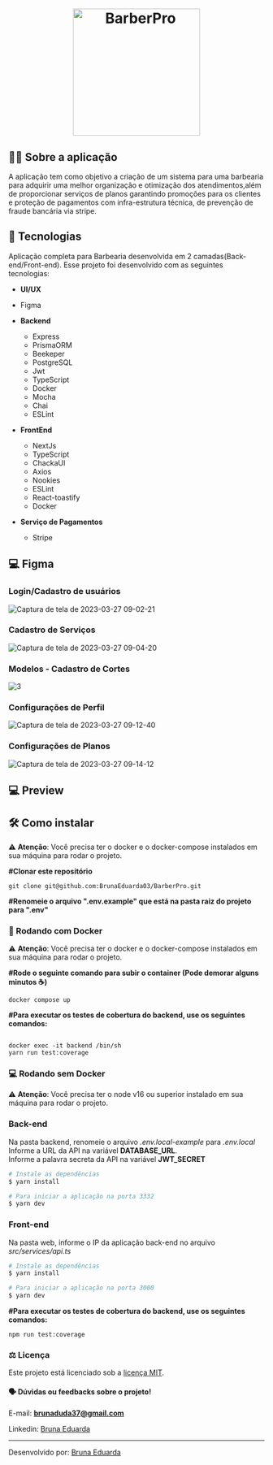<div  align="center" >

<h1>
<img alt="BarberPro" src="https://user-images.githubusercontent.com/73250271/223866986-c7bcb91b-1aa6-4a95-acfe-0c8ca6709d61.svg" width="250px" align="center" />
</h1> 

</div>

## :man_technologist: Sobre a aplicação

A aplicação tem como objetivo a criação de um sistema para uma barbearia para adquirir uma melhor organização e otimização dos atendimentos,além de proporcionar serviços de planos garantindo promoções para os clientes e proteção de pagamentos com infra-estrutura técnica, de prevenção de fraude bancária via stripe. 

## 🚀 Tecnologias 
Aplicação completa para Barbearia desenvolvida em 2 camadas(Back-end/Front-end).
Esse projeto foi desenvolvido com as seguintes tecnologias:

- **UI/UX**
- Figma

- **Backend**           
  - Express
  - PrismaORM
  - Beekeper
  - PostgreSQL
  - Jwt
  - TypeScript
  - Docker
  - Mocha
  - Chai
  - ESLint
  
- **FrontEnd**
  - NextJs
  - TypeScript
  - ChackaUI
  - Axios
  - Nookies
  - ESLint
  - React-toastify
  - Docker

- **Serviço de Pagamentos**
  - Stripe

   
## 💻 Figma

### Login/Cadastro de usuários
![Captura de tela de 2023-03-27 09-02-21](https://user-images.githubusercontent.com/73250271/227936321-11f57ece-7f20-449a-998a-c742078a08e5.png)

### Cadastro de Serviços
![Captura de tela de 2023-03-27 09-04-20](https://user-images.githubusercontent.com/73250271/227936765-cf092282-6b74-48a1-98c4-d9e3563bd8b5.png)

### Modelos - Cadastro de Cortes
![3](https://user-images.githubusercontent.com/73250271/227938092-5b622310-694c-4a7b-8c1b-79c3edaa3b23.png)

### Configurações de Perfil
![Captura de tela de 2023-03-27 09-12-40](https://user-images.githubusercontent.com/73250271/227938653-db8712e2-e403-47fd-9923-87fdaf140183.png)

### Configurações de Planos
![Captura de tela de 2023-03-27 09-14-12](https://user-images.githubusercontent.com/73250271/227940371-2d4262f6-6598-47d1-8b3d-7acc779791a0.png)
   
## 💻 Preview



## 🛠️ Como instalar

⚠️ **Atenção**: Você precisa ter o docker e o docker-compose instalados em sua máquina para rodar o projeto.

**#Clonar este repositório**

```
git clone git@github.com:BrunaEduarda03/BarberPro.git
```


**#Renomeie o arquivo ".env.example" que está na pasta raiz do projeto para ".env"**

### 🐋 Rodando com Docker

⚠️ **Atenção**: Você precisa ter o docker e o docker-compose instalados em sua máquina para rodar o projeto.

**#Rode o seguinte comando para subir o container (Pode demorar alguns minutos ☕)**[](https://emojipedia.org/pt/café/)

    docker compose up

**#Para executar os testes de cobertura do backend, use os seguintes comandos:**

```

docker exec -it backend /bin/sh
yarn run test:coverage

```

### ‍💻 Rodando sem Docker

⚠️ **Atenção**: Você precisa ter o node v16 ou superior instalado em sua máquina para rodar o projeto.

### __Back-end__
Na pasta backend, renomeie o arquivo _.env.local-example_ para _.env.local_<br/>
Informe a URL da API na variável __DATABASE_URL__.<br/>
Informe a palavra secreta da API na variável __JWT_SECRET__<br/>
```bash
# Instale as dependências
$ yarn install

# Para iniciar a aplicação na porta 3332
$ yarn dev
```
### __Front-end__
  Na pasta web, informe o IP da aplicação back-end no arquivo _src/services/api.ts_<br/>
```bash
# Instale as dependências
$ yarn install

# Para iniciar a aplicação na porta 3000
$ yarn dev
```


**#Para executar os testes de cobertura do backend, use os seguintes comandos:**

```
npm run test:coverage

```
### :balance_scale: Licença
Este projeto está licenciado sob a [licença MIT](LICENSE).


#### :speaking_head:  Dúvidas ou feedbacks sobre o projeto!

E-mail: [**brunaduda37@gmail.com**](mailto:brunaduda37@gmail.com)

Linkedin: [Bruna Eduarda](https://www.linkedin.com/in/bruna-eduarda-a06a1b18b/)

---


Desenvolvido por: [Bruna Eduarda](https://www.linkedin.com/in/bruna-eduarda-a06a1b18b/)

